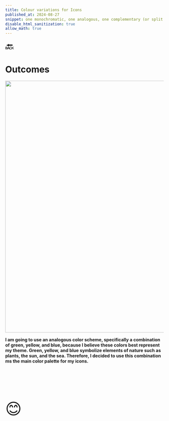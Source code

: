 ```yaml
---
title: Colour variations for Icons
published_at: 2024-08-27
snippet: one monochromatic, one analogous, one complementary (or split complementary)
disable_html_sanitization: true
allow_math: true
---
```



<a href="https://julienoh000-dms1-blog-83.deno.dev/" style="text-decoration: none; color: black;"><span style="font-size: 30px;">🔙</span></a>


# Outcomes


<img src="w5hw.png" width="800" height="800">

**I am going to use an analogous color scheme, specifically a combination of green, yellow, and blue, because I believe these colors best represent my theme. Green, yellow, and blue symbolize elements of nature such as plants, the sun, and the sea. Therefore, I decided to use this combination ms the main color palette for my icons.**

<br>
<br>

<br>
<br>
<br>


<span style="font-size: 50px;">😊</span>